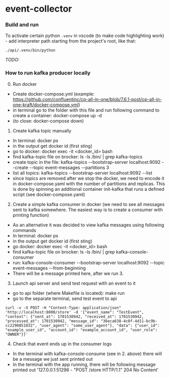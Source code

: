 # event-collector  

### Build and run  

To activate certain python `.venv` in vscode (to make code highlighting work) - add interpreter path starting from the project's root, like that:  
```shell
./api/.venv/bin/python
```  

*TODO:*



### How to run kafka producer locally
0. Run docker
* Create docker-compose.yml (example: https://github.com/confluentinc/cp-all-in-one/blob/7.6.1-post/cp-all-in-one-kraft/docker-compose.yml)
* in terminal go to the folder with this file and run following command to create a container: docker-compose up -d
* (to close: docker-compose down)
 

1. Create kafka topic manually
* In terminal: docker ps 
* in the output get docker id (first sting)
* go to docker: docker exec -it <docker_id> bash
* find kafka-topic file on brocker: ls -ls /bin/ | grep kafka-topics
* create topic in the file: kafka-topics --bootstrap-server localhost:9092 --create --topic event-messages --partitions 3
* list all topics: kafka-topics --bootstrap-server localhost:9092 --list
* since topics are removed after we stop the docker, we need to encode it in docker-compose.yaml with the number of partitions and replicas. This is done by spinning an additional container init-kafka that runs a defined script (see docker-compose.yaml)


2. Create a simple kafka consumer in docker (we need to see all messages sent to kafka somewhere. The easiest way is to create a consumer with printing function)
* As an alternative it was decided to view kafka messages using following commands
* In terminal: docker ps 
* in the output get docker id (first sting)
* go docker: docker exec -it <docker_id> bash
* find kafka-topic file on brocker: ls -ls /bin/ | grep kafka-console-consumer
* run: kafka-console-consumer --bootstrap-server localhost:9092 --topic event-messages --from-beginning
* There will be a message printed here, after we run 3.


3. Launch api server and send test request with an event to it
* go to api folder (where Makefile is located): make run
* go to the separate terminal, send test event to api
```shell
curl -v -X POST -H "Content-Type: application/json" 'http://localhost:8000/store' -d '{"event_name": "TestEvent", "context": {"sent_at": 1701530942, "received_at": 1701530942, "processed_at": 1701530942, "message_id": "36eca638-4c0f-4d11-bc9b-cc2290851032", "user_agent": "some_user_agent"}, "data": {"user_id": "example_user_id", "account_id": "example_account_id", "user_role": "OWNER"}}'
```  

4. Check that event ends up in the consumer logs
* In the terminal with kafka-console-consume (see in 2. above) there will be a message we just sent printed out
* In the terminal with the app running, there will be following message printed out '127.0.0.1:51296 - "POST /store HTTP/1.1" 204 No Content'